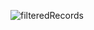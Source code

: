 ![filteredRecords](https://github.com/NickTroutwine93/CO-ELK-Data/assets/72481848/ee4c85c5-6cd7-4b49-85a4-1f3a1ca3ec57)

